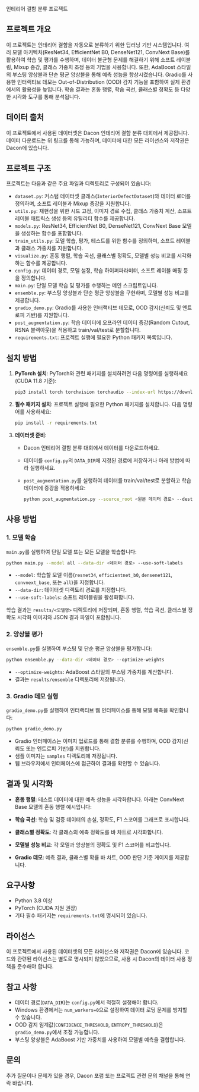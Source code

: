 인테리어 결함 분류 프로젝트

## 프로젝트 개요

이 프로젝트는 인테리어 결함을 자동으로 분류하기 위한 딥러닝 기반 시스템입니다. 여러 모델 아키텍처(ResNet34, EfficientNet B0, DenseNet121, ConvNext Base)를 활용하여 학습 및 평가를 수행하며, 데이터 불균형 문제를 해결하기 위해 소프트 레이블링, Mixup 증강, 클래스 가중치 조정 등의 기법을 사용합니다. 또한, AdaBoost 스타일의 부스팅 앙상블과 단순 평균 앙상블을 통해 예측 성능을 향상시켰습니다. Gradio를 사용한 인터랙티브 데모는 Out-of-Distribution (OOD) 감지 기능을 포함하여 실제 환경에서의 활용성을 높입니다. 학습 결과는 혼동 행렬, 학습 곡선, 클래스별 정확도 등 다양한 시각화 도구를 통해 분석됩니다.

## 데이터 출처

이 프로젝트에서 사용된 데이터셋은 Dacon 인테리어 결함 분류 대회에서 제공됩니다. 데이터 다운로드는 위 링크를 통해 가능하며, 데이터에 대한 모든 라이선스와 저작권은 Dacon에 있습니다.

## 프로젝트 구조

프로젝트는 다음과 같은 주요 파일과 디렉토리로 구성되어 있습니다:

- `dataset.py`: 커스텀 데이터셋 클래스(`InteriorDefectDataset`)와 데이터 로더를 정의하며, 소프트 레이블과 Mixup 증강을 지원합니다.
- `utils.py`: 재현성을 위한 시드 고정, 이미지 경로 수집, 클래스 가중치 계산, 소프트 레이블 매트릭스 생성 등의 유틸리티 함수를 제공합니다.
- `models.py`: ResNet34, EfficientNet B0, DenseNet121, ConvNext Base 모델을 생성하는 함수를 포함합니다.
- `train_utils.py`: 모델 학습, 평가, 테스트를 위한 함수를 정의하며, 소프트 레이블과 클래스 가중치를 지원합니다.
- `visualize.py`: 혼동 행렬, 학습 곡선, 클래스별 정확도, 모델별 성능 비교를 시각화하는 함수를 제공합니다.
- `config.py`: 데이터 경로, 모델 설정, 학습 하이퍼파라미터, 소프트 레이블 매핑 등을 정의합니다.
- `main.py`: 단일 모델 학습 및 평가를 수행하는 메인 스크립트입니다.
- `ensemble.py`: 부스팅 앙상블과 단순 평균 앙상블을 구현하며, 모델별 성능 비교를 제공합니다.
- `gradio_demo.py`: Gradio를 사용한 인터랙티브 데모로, OOD 감지(신뢰도 및 엔트로피 기반)를 지원합니다.
- `post_augmentation.py`: 학습 데이터에 오프라인 데이터 증강(Random Cutout, RSNA 블랙아웃)을 적용하고 train/val/test로 분할합니다.
- `requirements.txt`: 프로젝트 실행에 필요한 Python 패키지 목록입니다.

## 설치 방법

1. **PyTorch 설치**: PyTorch와 관련 패키지를 설치하려면 다음 명령어를 실행하세요 (CUDA 11.8 기준):

   ```bash
   pip3 install torch torchvision torchaudio --index-url https://download.pytorch.org/whl/cu118
   ```


2. **필수 패키지 설치**: 프로젝트 실행에 필요한 Python 패키지를 설치합니다. 다음 명령어를 사용하세요:

   ```bash
   pip install -r requirements.txt
   ```

3. **데이터셋 준비**:

   - Dacon 인테리어 결함 분류 대회에서 데이터를 다운로드하세요.

   - 데이터를 `config.py`의 `DATA_DIR`에 지정된 경로에 저장하거나 아래 방법에 따라 실행하세요.

   - `post_augmentation.py`를 실행하여 데이터를 train/val/test로 분할하고 학습 데이터에 증강을 적용하세요:

     ```bash
     python post_augmentation.py --source_root <원본 데이터 경로> --dest_root <증강 데이터 저장 경로>
     ```

## 사용 방법

### 1. 모델 학습

`main.py`를 실행하여 단일 모델 또는 모든 모델을 학습합니다:
```bash
python main.py --model all --data-dir <데이터 경로> --use-soft-labels
```

- `--model`: 학습할 모델 이름(`resnet34`, `efficientnet_b0`, `densenet121`, `convnext_base`, 또는 `all`)을 지정합니다.
- `--data-dir`: 데이터셋 디렉토리 경로를 지정합니다.
- `--use-soft-labels`: 소프트 레이블링을 활성화합니다.

학습 결과는 `results/<모델명>` 디렉토리에 저장되며, 혼동 행렬, 학습 곡선, 클래스별 정확도 시각화 이미지와 JSON 결과 파일이 포함됩니다.

### 2. 앙상블 평가

`ensemble.py`를 실행하여 부스팅 및 단순 평균 앙상블을 평가합니다:

```bash
python ensemble.py --data-dir <데이터 경로> --optimize-weights
```

- `--optimize-weights`: AdaBoost 스타일의 부스팅 가중치를 계산합니다.
- 결과는 `results/ensemble` 디렉토리에 저장됩니다.

### 3. Gradio 데모 실행

`gradio_demo.py`를 실행하여 인터랙티브 웹 인터페이스를 통해 모델 예측을 확인합니다:

```bash
python gradio_demo.py
```

- Gradio 인터페이스는 이미지 업로드를 통해 결함 분류를 수행하며, OOD 감지(신뢰도 또는 엔트로피 기반)를 지원합니다.
- 샘플 이미지는 `samples` 디렉토리에 저장됩니다.
- 웹 브라우저에서 인터페이스에 접근하여 결과를 확인할 수 있습니다.

## 결과 및 시각화

- **혼동 행렬**: 테스트 데이터에 대한 예측 성능을 시각화합니다. 아래는 ConvNext Base 모델의 혼동 행렬 예시입니다:

- **학습 곡선**: 학습 및 검증 데이터의 손실, 정확도, F1 스코어를 그래프로 표시합니다.

- **클래스별 정확도**: 각 클래스의 예측 정확도를 바 차트로 시각화합니다.

- **모델별 성능 비교**: 각 모델과 앙상블의 정확도 및 F1 스코어를 비교합니다.

- **Gradio 데모**: 예측 결과, 클래스별 확률 바 차트, OOD 판단 기준 게이지를 제공합니다.

## 요구사항

- Python 3.8 이상
- PyTorch (CUDA 지원 권장)
- 기타 필수 패키지는 `requirements.txt`에 명시되어 있습니다.

## 라이선스

이 프로젝트에서 사용된 데이터셋의 모든 라이선스와 저작권은 Dacon에 있습니다. 코드와 관련된 라이선스는 별도로 명시되지 않았으므로, 사용 시 Dacon의 데이터 사용 정책을 준수해야 합니다.

## 참고 사항

- 데이터 경로(`DATA_DIR`)는 `config.py`에서 적절히 설정해야 합니다.
- Windows 환경에서는 `num_workers=0`으로 설정하여 데이터 로딩 문제를 방지할 수 있습니다.
- OOD 감지 임계값(`CONFIDENCE_THRESHOLD`, `ENTROPY_THRESHOLD`)은 `gradio_demo.py`에서 조정 가능합니다.
- 부스팅 앙상블은 AdaBoost 기반 가중치를 사용하여 모델별 예측을 결합합니다.

## 문의

추가 질문이나 문제가 있을 경우, Dacon 포럼 또는 프로젝트 관련 문의 채널을 통해 연락 바랍니다.